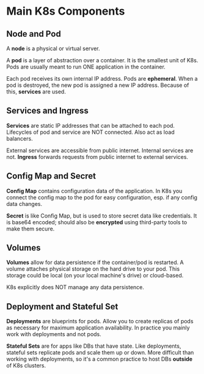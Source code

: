 # Main K8s Components

## Node and Pod

A **node** is a physical or virtual server.

A **pod** is a layer of abstraction over a container. It is the smallest unit of K8s. Pods are usually meant to run ONE application in the container.

Each pod receives its own internal IP address. Pods are **ephemeral**. When a pod is destroyed, the new pod is assigned a new IP address. Because of this, **services** are used.

## Services and Ingress

**Services** are static IP addresses that can be attached to each pod. Lifecycles of pod and service are NOT connected. Also act as load balancers.

External services are accessible from public internet. Internal services are not. **Ingress** forwards requests from public internet to external services.

## Config Map and Secret

**Config Map** contains configuration data of the application. In K8s you connect the config map to the pod for easy configuration, esp. if any config data changes.

**Secret** is like Config Map, but is used to store secret data like credentials. It is base64 encoded; should also be **encrypted** using third-party tools to make them secure.

## Volumes

**Volumes** allow for data persistence if the container/pod is restarted. A volume attaches physical storage on the hard drive to your pod. This storage could be local (on your local machine's drive) or cloud-based.

K8s explicitly does NOT manage any data persistence.

## Deployment and Stateful Set

**Deployments** are blueprints for pods. Allow you to create replicas of pods as necessary for maximum application availability. In practice you mainly work with deployments and not pods.

**Stateful Sets** are for apps like DBs that have state. Like deployments, stateful sets replicate pods and scale them up or down. More difficult than working with deployments, so it's a common practice to host DBs **outside** of K8s clusters.

